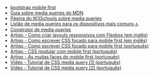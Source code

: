 - [bootstrap mobile first](https://getbootstrap.com/docs/3.4/css/)
- [Guia sobre media queries do MDN](https://developer.mozilla.org/pt-BR/docs/Web/CSS/Media_Queries/Using_media_queries)
- [Página do W3Schools sobre media queries](https://www.w3schools.com/css/css_rwd_mediaqueries.asp)
- [Listão de media queries para os dispositivos mais comuns 🔝](https://css-tricks.com/snippets/css/media-queries-for-standard-devices/)
- [Construtor de media queries](http://giona.net/tools/css3-mediaquery-generator/)
- [Artigo - Como criar layouts responsivos com Flexbox (em inglês)](https://www.quackit.com/css/flexbox/tutorial/create_a_responsive_flexbox_layout.cfm)
- [Artigo - Como escrever CSS focado para mobile first (em inglês)](https://zellwk.com/blog/how-to-write-mobile-first-css/)
- [Artigo - Como escrever CSS focado para mobile first (português)](https://www.todoespacoonline.com/w/2015/03/como-escrever-seu-css-para-projetos-mobile-first/)
- [Artigo - CSS modular com mobile first (português)](https://www.felipefialho.com/blog/css-modular-com-mobile-first/)
- [Artigo - As muitas faces do mobile first (português)](https://tableless.com.br/as-muitas-faces-do-mobile-first/)
- [Vídeo - Tutorial de CSS media query [1] (português)](https://www.youtube.com/watch?v=KAxbHLgybnY)
- [Vídeo - Tutorial de CSS media query [2] (português)](https://www.youtube.com/watch?v=AltqAPZzAqo)